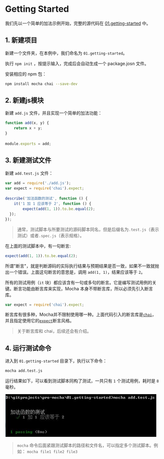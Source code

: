 # Getting Started

我们先以一个简单的加法示例开始，完整的源代码在 [01.getting-started] 中。

## 1. 新建项目

新建一个文件夹，在本例中，我们命名为 `01.getting-started`。

执行 `npm init` ，按提示输入，完成后会自动生成一个 package.josn 文件。

安装相应的 npm 包：

``` bash
npm install mocha chai --save-dev
```

## 2. 新建js模块

新建 `add.js` 文件，并且实现一个简单的加法功能：

```javascript
function add(x, y) {
    return x + y;
}

module.exports = add;
```

## 3. 新建测试文件

新建 `add.test.js` 文件：

```javascript
var add = require('./add.js');
var expect = require('chai').expect;

describe('加法函数的测试', function () {
    it('1 加 1 应该等于 2', function () {
        expect(add(1, 1)).to.be.equal(2);
  });
});
```

> 通常，测试脚本与所要测试的源码脚本同名，但是后缀名为`.test.js`（表示测试）或者`.spec.js`（表示规格）。


在上面的测试脚本中，有一句断言:

```javascript
expect(add(1, 1)).to.be.equal(2);
```

所谓"断言"，就是判断源码的实际执行结果与预期结果是否一致，如果不一致就抛出一个错误。上面这句断言的意思是，调用 `add(1, 1)`，结果应该等于 `2`。

所有的测试用例（`it` 块）都应该含有一句或多句的断言。它是编写测试用例的关键。断言功能由断言库来实现，Mocha 本身不带断言库，所以必须先引入断言库。

```javascript
var expect = require('chai').expect;
```

断言库有很多种，Mocha并不限制使用哪一种。上面代码引入的断言库是[`chai`](http://chaijs.com/)，并且指定使用它的[`expect`](http://chaijs.com/api/bdd/)断言风格。

> 关于断言库和 chai，后续还会有介绍。

## 4. 运行测试命令

进入到 `01.getting-started` 目录下，执行以下命令：

```bash
mocha add.test.js
```

运行结果如下，可以看到测试脚本同构了测试，一共只有 `1` 个测试用例，耗时是 `8` 毫秒。

![](/assets/getting-started.jpg)

> `mocha` 命令后面紧跟测试脚本的路径和文件名，可以指定多个测试脚本。例如： `mocha file1 file2 file3`


[01.getting-started]: https://github.com/helinjiang/pro-mocha/tree/master/01.getting-started